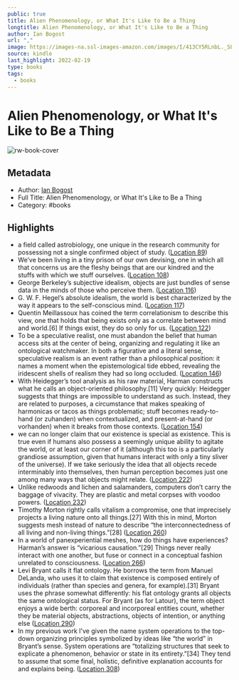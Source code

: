 ```yaml
---
public: true
title: Alien Phenomenology, or What It's Like to Be a Thing
longtitle: Alien Phenomenology, or What It's Like to Be a Thing
author: Ian Bogost
url: ","
image: https://images-na.ssl-images-amazon.com/images/I/413CY5RLnbL._SL200_.jpg
source: kindle
last_highlight: 2022-02-19
type: books
tags:
  - books
---
```

# Alien Phenomenology, or What It's Like to Be a Thing

![rw-book-cover](https://images-na.ssl-images-amazon.com/images/I/413CY5RLnbL._SL200_.jpg)

## Metadata
- Author: [Ian Bogost](Ian%20Bogost.md)
- Full Title: Alien Phenomenology, or What It's Like to Be a Thing
- Category: #books

## Highlights
- a field called astrobiology, one unique in the research community for possessing not a single confirmed object of study. ([Location 89](https://readwise.io/to_kindle?action=open&asin=B007QUUMW8&location=89))
- We’ve been living in a tiny prison of our own devising, one in which all that concerns us are the fleshy beings that are our kindred and the stuffs with which we stuff ourselves. ([Location 108](https://readwise.io/to_kindle?action=open&asin=B007QUUMW8&location=108))
- George Berkeley’s subjective idealism, objects are just bundles of sense data in the minds of those who perceive them. ([Location 116](https://readwise.io/to_kindle?action=open&asin=B007QUUMW8&location=116))
- G. W. F. Hegel’s absolute idealism, the world is best characterized by the way it appears to the self-conscious mind. ([Location 117](https://readwise.io/to_kindle?action=open&asin=B007QUUMW8&location=117))
- Quentin Meillassoux has coined the term correlationism to describe this view, one that holds that being exists only as a correlate between mind and world.[6] If things exist, they do so only for us. ([Location 122](https://readwise.io/to_kindle?action=open&asin=B007QUUMW8&location=122))
- To be a speculative realist, one must abandon the belief that human access sits at the center of being, organizing and regulating it like an ontological watchmaker. In both a figurative and a literal sense, speculative realism is an event rather than a philosophical position: it names a moment when the epistemological tide ebbed, revealing the iridescent shells of realism they had so long occluded. ([Location 146](https://readwise.io/to_kindle?action=open&asin=B007QUUMW8&location=146))
- With Heidegger’s tool analysis as his raw material, Harman constructs what he calls an object-oriented philosophy.[11] Very quickly: Heidegger suggests that things are impossible to understand as such. Instead, they are related to purposes, a circumstance that makes speaking of harmonicas or tacos as things problematic; stuff becomes ready-to-hand (or zuhanden) when contextualized, and present-at-hand (or vorhanden) when it breaks from those contexts. ([Location 154](https://readwise.io/to_kindle?action=open&asin=B007QUUMW8&location=154))
- we can no longer claim that our existence is special as existence. This is true even if humans also possess a seemingly unique ability to agitate the world, or at least our corner of it (although this too is a particularly grandiose assumption, given that humans interact with only a tiny sliver of the universe). If we take seriously the idea that all objects recede interminably into themselves, then human perception becomes just one among many ways that objects might relate. ([Location 222](https://readwise.io/to_kindle?action=open&asin=B007QUUMW8&location=222))
- Unlike redwoods and lichen and salamanders, computers don’t carry the baggage of vivacity. They are plastic and metal corpses with voodoo powers. ([Location 232](https://readwise.io/to_kindle?action=open&asin=B007QUUMW8&location=232))
- Timothy Morton rightly calls vitalism a compromise, one that imprecisely projects a living nature onto all things.[27] With this in mind, Morton suggests mesh instead of nature to describe “the interconnectedness of all living and non-living things.”[28] ([Location 260](https://readwise.io/to_kindle?action=open&asin=B007QUUMW8&location=260))
- In a world of panexperiential meshes, how do things have experiences? Harman’s answer is “vicarious causation.”[29] Things never really interact with one another, but fuse or connect in a conceptual fashion unrelated to consciousness. ([Location 266](https://readwise.io/to_kindle?action=open&asin=B007QUUMW8&location=266))
- Levi Bryant calls it flat ontology. He borrows the term from Manuel DeLanda, who uses it to claim that existence is composed entirely of individuals (rather than species and genera, for example).[31] Bryant uses the phrase somewhat differently: his flat ontology grants all objects the same ontological status. For Bryant (as for Latour), the term object enjoys a wide berth: corporeal and incorporeal entities count, whether they be material objects, abstractions, objects of intention, or anything else ([Location 290](https://readwise.io/to_kindle?action=open&asin=B007QUUMW8&location=290))
- In my previous work I’ve given the name system operations to the top-down organizing principles symbolized by ideas like “the world” in Bryant’s sense. System operations are “totalizing structures that seek to explicate a phenomenon, behavior or state in its entirety.”[34] They tend to assume that some final, holistic, definitive explanation accounts for and explains being. ([Location 308](https://readwise.io/to_kindle?action=open&asin=B007QUUMW8&location=308))
